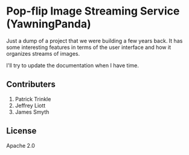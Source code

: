 Pop-flip Image Streaming Service (YawningPanda)
============

Just a dump of a project that we were building a few years back.  It has some interesting features in terms of the user interface and how it organizes streams
of images.

I'll try to update the documentation when I have time.

## Contributers
1. Patrick Trinkle
2. Jeffrey Liott
3. James Smyth

## License
Apache 2.0


